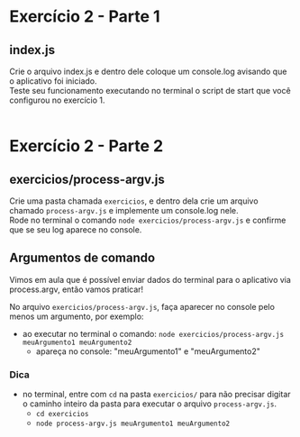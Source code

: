 # Exercício 2 - Parte 1
## index.js
Crie o arquivo index.js e dentro dele coloque um console.log avisando que o aplicativo foi iniciado. <br>
Teste seu funcionamento executando no terminal o script de start que você configurou no exercício 1.
<br><br>
# Exercício 2 - Parte 2

## exercicios/process-argv.js
Crie uma pasta chamada ```exercicios```, e dentro dela crie um arquivo chamado ```process-argv.js``` e implemente um console.log nele.<br>
Rode no terminal o comando ```node exercicios/process-argv.js``` e confirme que se seu log aparece no console.

## Argumentos de comando
Vimos em aula que é possível enviar dados do terminal para o aplicativo via process.argv, então vamos praticar!

No arquivo ```exercicios/process-argv.js```, faça aparecer no console pelo menos um argumento, por exemplo:
- ao executar no terminal o comando: ```node exercicios/process-argv.js meuArgumento1 meuArgumento2```
    - apareça no console: "meuArgumento1" e "meuArgumento2"

### Dica
- no terminal, entre com ```cd``` na pasta ```exercicios/``` para não precisar digitar o caminho inteiro da pasta para executar o arquivo ```process-argv.js```.
    - ```cd exercicios```
    - ```node process-argv.js meuArgumento1 meuArgumento2```